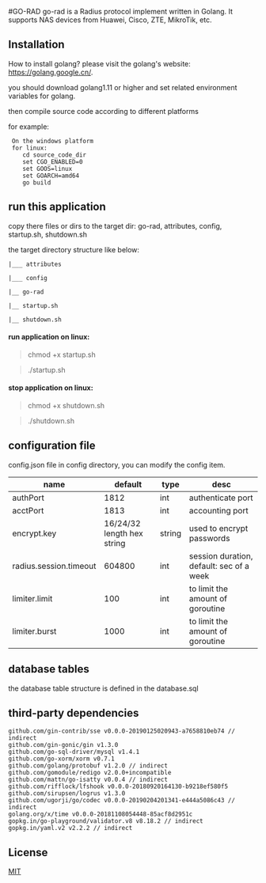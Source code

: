 #GO-RAD
go-rad is a Radius protocol implement written in Golang. It supports NAS devices from Huawei, Cisco, ZTE, MikroTik, etc.

## Installation

How to install golang?  please visit the golang's website: https://golang.google.cn/.

you should download golang1.11 or higher and set related environment variables for golang.

then compile source code according to different platforms

for example:
``` 
 On the windows platform
 for linux: 
    cd source_code_dir
    set CGO_ENABLED=0
    set GOOS=linux
    set GOARCH=amd64 
    go build
```

## run this application

copy there files or dirs to the target dir: go-rad, attributes, config, startup.sh, shutdown.sh

the target directory structure like below:

    |___ attributes
  
    |___ config
  
    |__ go-rad
    
    |__ startup.sh
    
    |__ shutdown.sh

#### run application on linux: 

> chmod +x startup.sh

> ./startup.sh

#### stop application on linux:

> chmod +x shutdown.sh

> ./shutdown.sh

## configuration file
config.json file in config directory, you can modify the config item.

| name | default | type | desc |
| ------| ------ | ------ | ----- |
| authPort | 1812 | int |  authenticate port  |
| acctPort | 1813 | int |  accounting port  |
| encrypt.key | 16/24/32 length hex string | string |  used to encrypt passwords  |
| radius.session.timeout | 604800 | int | session duration, default: sec of a week  |
| limiter.limit | 100 | int | to limit the amount of goroutine |
| limiter.burst | 1000 | int | to limit the amount of goroutine  |

## database tables
the database table structure is defined in the database.sql


## third-party dependencies
``` 
github.com/gin-contrib/sse v0.0.0-20190125020943-a7658810eb74 // indirect
github.com/gin-gonic/gin v1.3.0
github.com/go-sql-driver/mysql v1.4.1
github.com/go-xorm/xorm v0.7.1
github.com/golang/protobuf v1.2.0 // indirect
github.com/gomodule/redigo v2.0.0+incompatible
github.com/mattn/go-isatty v0.0.4 // indirect
github.com/rifflock/lfshook v0.0.0-20180920164130-b9218ef580f5
github.com/sirupsen/logrus v1.3.0
github.com/ugorji/go/codec v0.0.0-20190204201341-e444a5086c43 // indirect
golang.org/x/time v0.0.0-20181108054448-85acf8d2951c
gopkg.in/go-playground/validator.v8 v8.18.2 // indirect
gopkg.in/yaml.v2 v2.2.2 // indirect
```

## License
[MIT](http://www.baidu.com)